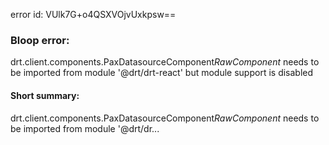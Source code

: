 error id: VUlk7G+o4QSXVOjvUxkpsw==
### Bloop error:

drt.client.components.PaxDatasourceComponent$RawComponent$ needs to be imported from module '@drt/drt-react' but module support is disabled
#### Short summary: 

drt.client.components.PaxDatasourceComponent$RawComponent$ needs to be imported from module '@drt/dr...